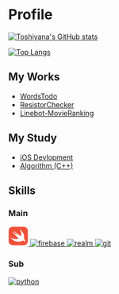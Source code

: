 # Profile

[![Toshiyana's GitHub stats](https://github-readme-stats.vercel.app/api?username=Toshiyana&count_private=true&show_icons=true)](https://github.com/Toshiyana/github-readme-stats)

[![Top Langs](https://github-readme-stats.vercel.app/api/top-langs/?username=Toshiyana)](https://github.com/Toshiyana/github-readme-stats)

## My Works
- [WordsTodo](https://github.com/Toshiyana/messageTodo)
- [ResistorChecker](https://github.com/Toshiyana/ResistorChecker)
- [Linebot-MovieRanking](https://github.com/Toshiyana/linebot-movie)

## My Study
- [iOS Devlopment]()
- [Algorithm (C++)](https://github.com/Toshiyana/leetcode-cpp)

## Skills

### Main

<p align="left">
  <a href="https://developer.apple.com/swift/" target="_blank" rel="noreferrer"> 
    <img src="https://raw.githubusercontent.com/devicons/devicon/master/icons/swift/swift-original.svg" alt="swift" width="40" height="40"/>
  </a>
  <a href="https://firebase.google.com/" target="_blank" rel="noreferrer">
    <img src="https://www.vectorlogo.zone/logos/firebase/firebase-icon.svg" alt="firebase" width="40" height="40"/>
  </a>
  <a href="https://realm.io/" target="_blank" rel="noreferrer"> 
    <img src="https://raw.githubusercontent.com/bestofjs/bestofjs-webui/8665e8c267a0215f3159df28b33c365198101df5/public/logos/realm.svg" alt="realm" width="40" height="40"/> 
  </a> 
  <a href="https://git-scm.com/" target="_blank" rel="noreferrer">
    <img src="https://www.vectorlogo.zone/logos/git-scm/git-scm-icon.svg" alt="git" width="40" height="40"/> 
  </a> 
</p>

### Sub
<p align="left">
  <a href="" target="_blank" rel="noreferrer"> 
    <img src="https://www.vectorlogo.zone/logos/python/python-icon.svg" alt="python" width="40" height="40"/>
  </a>
</p>
